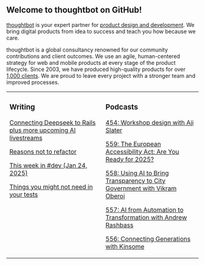 ## Welcome to thoughtbot on GitHub!

[thoughtbot][1] is your expert partner for [product design and development][2].
We bring digital products from idea to success and teach you how because we
care.

thoughtbot is a global consultancy renowned for our community contributions and
client outcomes. We use an agile, human-centered strategy for web and mobile
products at every stage of the product lifecycle. Since 2003, we have produced
high-quality products for over [1,000 clients][3]. We are proud to leave every
project with a stronger team and improved processes.

<table><tr><td valign="top" width="50%">

### Writing

<!-- blog starts -->
[Connecting Deepseek to Rails plus more upcoming AI livestreams](https://feed.thoughtbot.com/link/24077/16954442/connecting-deepseek-to-rails-plus-more-upcoming-ai-livestreams)

[Reasons not to refactor](https://feed.thoughtbot.com/link/24077/16954443/reasons-not-to-refactor)

[This week in #dev (Jan 24, 2025)](https://feed.thoughtbot.com/link/24077/16954204/this-week-in-dev-jan-24-2025)

[Things you might not need in your tests](https://feed.thoughtbot.com/link/24077/16950371/things-you-might-not-need-in-your-tests)

<!-- blog ends -->
</td><td valign="top" width="50%">

### Podcasts

<!-- podcasts starts -->
[454: Workshop design with Aji Slater](https://bikeshed.thoughtbot.com/454)

[559: The European Accessibility Act: Are You Ready for 2025?](https://podcast.thoughtbot.com/559)

[558: Using AI to Bring Transparency to City Government with Vikram Oberoi](https://podcast.thoughtbot.com/558)

[557: AI from Automation to Transformation with Andrew Rashbass](https://podcast.thoughtbot.com/557)

[556: Connecting Generations with Kinsome](https://podcast.thoughtbot.com/556)

<!-- podcasts ends -->
</td></tr></table>

[1]: https://thoughtbot.com
[2]: https://thoughtbot.com/services
[3]: https://thoughtbot.com/case-studies
